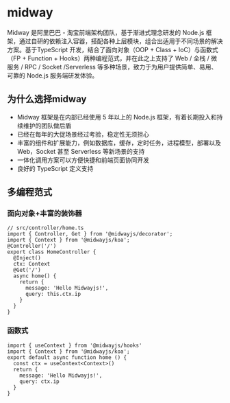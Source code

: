 # midway
  Midway 是阿里巴巴 - 淘宝前端架构团队，基于渐进式理念研发的 Node.js 框架，通过自研的依赖注入容器，搭配各种上层模块，组合出适用于不同场景的解决方案。基于TypeScript 开发，结合了面向对象（OOP + Class + IoC）与函数式（FP + Function + Hooks）两种编程范式，并在此之上支持了 Web / 全栈 / 微服务 / RPC / Socket /Serverless 等多种场景，致力于为用户提供简单、易用、可靠的 Node.js 服务端研发体验。

## 为什么选择midway
- Midway 框架是在内部已经使用 5 年以上的 Node.js 框架，有着长期投入和持续维护的团队做后盾
- 已经在每年的大促场景经过考验，稳定性无须担心
- 丰富的组件和扩展能力，例如数据库，缓存，定时任务，进程模型，部署以及 Web，Socket 甚至 Serverless 等新场景的支持
- 一体化调用方案可以方便快捷和前端页面协同开发
- 良好的 TypeScript 定义支持

## 多编程范式
  ### 面向对象+丰富的装饰器
  ```
  // src/controller/home.ts
  import { Controller, Get } from '@midwayjs/decorator';
  import { Context } from '@midwayjs/koa';
  @Controller('/')
  export class HomeController {
    @Inject()
    ctx: Context
    @Get('/')
    async home() {
      return {
        message: 'Hello Midwayjs!',
        query: this.ctx.ip
      }
    }
  }
  ```

  ### 函数式
  ```
  import { useContext } from '@midwayjs/hooks'
  import { Context } from '@midwayjs/koa';
  export default async function home () {
    const ctx = useContext<Context>()
    return {
      message: 'Hello Midwayjs!',
      query: ctx.ip
    }
  }
  ```